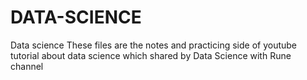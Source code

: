 # DATA-SCIENCE
Data science 
These files are the notes and practicing side of youtube tutorial about data science which shared by Data Science with Rune channel
